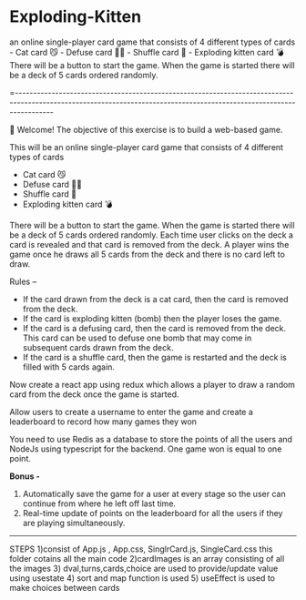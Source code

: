 # Exploding-Kitten
 an online single-player card game that consists of 4 different types of cards  - Cat card 😼 - Defuse card 🙅‍♂️ - Shuffle card 🔀 - Exploding kitten card 💣  There will be a button to start the game. When the game is started there will be a deck of 5 cards ordered randomly.

=----------------------------------------------------------------------------------------------------------------------------------------------------------------------

👋 Welcome! The objective of this exercise is to build a web-based game.

This will be an online single-player card game that consists of 4 different types of cards

- Cat card 😼
- Defuse card 🙅‍♂️
- Shuffle card 🔀
- Exploding kitten card 💣

There will be a button to start the game. When the game is started there will be a deck of 5 cards ordered randomly. Each time user clicks on the deck a card is revealed and that card is removed from the deck. A player wins the game once he draws all 5 cards from the deck and there is no card left to draw.

Rules –

- If the card drawn from the deck is a cat card, then the card is removed from the deck.
- If the card is exploding kitten (bomb) then the player loses the game.
- If the card is a defusing card, then the card is removed from the deck. This card can be used to defuse one bomb that may come in subsequent cards drawn from the deck.
- If the card is a shuffle card, then the game is restarted and the deck is filled with 5 cards again.

Now create a react app using redux which allows a player to draw a random card from the deck once the game is started.

Allow users to create a username to enter the game and create a leaderboard to record how many games they won

You need to use Redis as a database to store the points of all the users and NodeJs using typescript for the backend. One game won is equal to one point.

**Bonus -**

1. Automatically save the game for a user at every stage so the user can continue from where he left off last time.
2. Real-time update of points on the leaderboard for all the users if they are playing simultaneously.

----------------------------------------------------------------------------------------------

STEPS
1)consist of App.js , App.css, SinglrCard.js, SingleCard.css this folder cotains all the main code
2)cardImages is an array consisting of all the images 
3) dval,turns,cards,choice are used to provide/update value using usestate
4) sort and map function is used
5)  useEffect is used to make choices between cards
